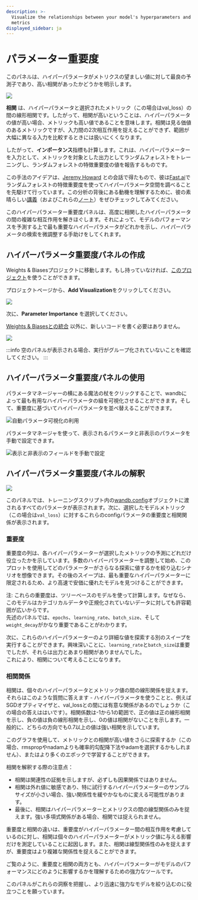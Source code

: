 ```yaml
---
description: >-
  Visualize the relationships between your model's hyperparameters and output
  metrics
displayed_sidebar: ja
---
```


# パラメーター重要度

このパネルは、ハイパーパラメータがメトリクスの望ましい値に対して最良の予測子であり、高い相関があったかどうかを明示します。

![](https://paper-attachments.dropbox.com/s\_B78AACEDFC4B6CE0BF245AA5C54750B01173E5A39173E03BE6F3ACF776A01267\_1578795733856\_image.png)

**相関** は、ハイパーパラメータと選択されたメトリック（この場合はval\_loss）の間の線形相関です。したがって、相関が高いということは、ハイパーパラメータの値が高い場合、メトリックも高い値であることを意味します。相関は見る価値のあるメトリックですが、入力間の2次相互作用を捉えることができず、範囲が大幅に異なる入力を比較するときには扱いにくくなります。

したがって、**インポータンス**指標も計算します。これは、ハイパーパラメーターを入力として、メトリックを対象とした出力としてランダムフォレストをトレーニングし、ランダムフォレストの特徴重要度の値を報告するものです。

この手法のアイデアは、[Jeremy Howard](https://twitter.com/jeremyphoward) との会話で得たもので、彼は[Fast.ai](http://fast.ai)でランダムフォレストの特徴重要度を使ってハイパーパラメータ空間を調べることを先駆けて行っています。この分析の背後にある動機を理解するために、彼の素晴らしい[講義](http://course18.fast.ai/lessonsml1/lesson4.html)（およびこれらの[ノート](https://forums.fast.ai/t/wiki-lesson-thread-lesson-4/7540)）をぜひチェックしてみてください。

このハイパーパラメーター重要度パネルは、高度に相関したハイパーパラメータの間の複雑な相互作用を解きほぐします。それによって、モデルのパフォーマンスを予測する上で最も重要なハイパーパラメータがどれかを示し、ハイパーパラメータの検索を微調整する手助けをしてくれます。

## ハイパーパラメータ重要度パネルの作成

Weights & Biasesプロジェクトに移動します。もし持っていなければ、[このプロジェクト](https://app.wandb.ai/sweep/simpsons)を使うことができます。

プロジェクトページから、**Add Visualization**をクリックしてください。

![](https://paper-attachments.dropbox.com/s\_B78AACEDFC4B6CE0BF245AA5C54750B01173E5A39173E03BE6F3ACF776A01267\_1578795570241\_image.png)

次に、**Parameter Importance** を選択してください。

[Weights & Biasesとの統合](https://docs.wandb.com/quickstart) 以外に、新しいコードを書く必要はありません。

![](https://paper-attachments.dropbox.com/s\_B78AACEDFC4B6CE0BF245AA5C54750B01173E5A39173E03BE6F3ACF776A01267\_1578795636072\_image.png)

:::info
空のパネルが表示される場合、実行がグループ化されていないことを確認してください。
:::

## ハイパーパラメータ重要度パネルの使用

パラメータマネージャーの横にある魔法の杖をクリックすることで、wandbによって最も有用なハイパーパラメータの組を可視化させることができます。そして、重要度に基づいてハイパーパラメータを並べ替えることができます。

![自動パラメータ可視化の利用](/images/app_ui/hyperparameter_importance_panel.gif)

パラメータマネージャを使って、表示されるパラメータと非表示のパラメータを手動で設定できます。

![表示と非表示のフィールドを手動で設定](/images/app_ui/hyperparameter_importance_panel_manual.gif)

## ハイパーパラメータ重要度パネルの解釈

![](https://paper-attachments.dropbox.com/s\_B78AACEDFC4B6CE0BF245AA5C54750B01173E5A39173E03BE6F3ACF776A01267\_1578798509642\_image.png)

このパネルでは、トレーニングスクリプト内の[wandb.config](https://docs.wandb.com/library/python/config)オブジェクトに渡されるすべてのパラメータが表示されます。次に、選択したモデルメトリック（この場合は`val_loss`）に対するこれらのconfigパラメータの重要度と相関関係が表示されます。

### 重要度

重要度の列は、各ハイパーパラメーターが選択したメトリックの予測にどれだけ役立ったかを示しています。多数のハイパーパラメーターを調整して始め、このプロットを使用してどのパラメーターがさらなる探索に値するかを絞り込むシナリオを想像できます。その後のスイープは、最も重要なハイパーパラメーターに限定されるため、より高速で安価に優れたモデルを見つけることができます。

注: これらの重要度は、ツリーベースのモデルを使って計算します。なぜなら、このモデルはカテゴリカルデータや正規化されていないデータに対しても許容範囲が広いからです。\
先述のパネルでは、`epochs`、`learning_rate`、`batch_size`、そして `weight_decay`がかなり重要であることがわかります。

次に、これらのハイパーパラメーターのより詳細な値を探索する別のスイープを実行することができます。興味深いことに、`learning_rate`と`batch_size`は重要でしたが、それらは出力とあまり相関がありませんでした。\
これにより、相関について考えることになります。

### 相関関係

相関は、個々のハイパーパラメータとメトリック値の間の線形関係を捉えます。それらはこのような質問に答えます - ハイパーパラメータを使うことと、例えばSGDオプティマイザと、val_lossとの間には有意な関係があるのでしょうか（この場合の答えははいです）。相関係数は-1から1の範囲で、正の値は正の線形相関を示し、負の値は負の線形相関を示し、0の値は相関がないことを示します。一般的に、どちらの方向でも0.7以上の値は強い相関を示しています。

このグラフを使用して、メトリックとの相関が高い値をさらに探索するか（この場合、rmspropやnadamよりも確率的勾配降下法やadamを選択するかもしれません）、またはより多くのエポックで学習することができます。

相関を解釈する際の注意点：

* 相関は関連性の証拠を示しますが、必ずしも因果関係ではありません。
* 相関は外れ値に敏感であり、特に試行するハイパーパラメーターのサンプルサイズが小さい場合、強い関係性を緩やかなものに変える可能性があります。
* 最後に、相関はハイパーパラメーターとメトリクスの間の線型関係のみを捉えます。強い多項式関係がある場合、相関では捉えられません。

重要度と相関の違いは、重要度がハイパーパラメーター間の相互作用を考慮しているのに対し、相関は個々のハイパーパラメーターがメトリック値に与える影響だけを測定していることに起因します。また、相関は線型関係性のみを捉えますが、重要度はより複雑な関係性を捉えることができます。

ご覧のように、重要度と相関の両方とも、ハイパーパラメーターがモデルのパフォーマンスにどのように影響するかを理解するための強力なツールです。

このパネルがこれらの洞察を把握し、より迅速に強力なモデルを絞り込むのに役立つことを願っています。